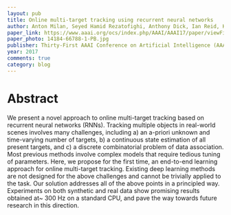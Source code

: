 ```yaml
---
layout: pub
title: Online multi-target tracking using recurrent neural networks
author: Anton Milan, Seyed Hamid Rezatofighi, Anthony Dick, Ian Reid, Konrad Schindler.
paper_link: https://www.aaai.org/ocs/index.php/AAAI/AAAI17/paper/viewFile/14184/14304
paper_photo: 14184-66788-1-PB.jpg
publisher: Thirty-First AAAI Conference on Artificial Intelligence (AAAI17)
year: 2017
comments: true
category: blog
---
```


# Abstract

We present a novel approach to online multi-target tracking based on recurrent neural networks (RNNs). Tracking multiple objects in real-world scenes involves many challenges, including a) an a-priori unknown and time-varying number of targets, b) a continuous state estimation of all present targets, and c) a discrete combinatorial problem of data association. Most previous methods involve complex models that require tedious tuning of parameters. Here, we propose for the first time, an end-to-end learning approach for online multi-target tracking. Existing deep learning methods are not designed for the above challenges and cannot be trivially applied to the task. Our solution addresses all of the above points in a principled way. Experiments on both synthetic and real data show promising results obtained at~ 300 Hz on a standard CPU, and pave the way towards future research in this direction.